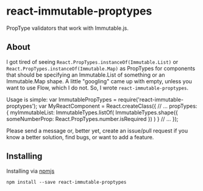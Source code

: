 # react-immutable-proptypes
PropType validators that work with Immutable.js.

## About
I got tired of seeing `React.PropTypes.instanceOf(Immutable.List)` or `React.PropTypes.instanceOf(Immutable.Map)` as PropTypes for components that should be specifying an Immutable.List of something or an Immutable.Map shape. A little "googling" came up with empty, unless you want to use Flow, which I do not. So, I wrote `react-immutable-proptypes`.

Usage is simple:
    var ImmutablePropTypes = require('react-immutable-proptypes');
    var MyReactComponent = React.createClass({
      // ...
      propTypes: {
        myImmutableList: ImmutableTypes.listOf(
          ImmutableTypes.shape({
            someNumberProp: React.PropTypes.number.isRequired
          })
        )
      }
      // ...
    });

Please send a message or, better yet, create an issue/pull request if you know a better solution, find bugs, or want to add a feature.

## Installing
Installing via [npmjs](https://www.npmjs.com/package/react-immutable-proptypes)

    npm install --save react-immutable-proptypes
